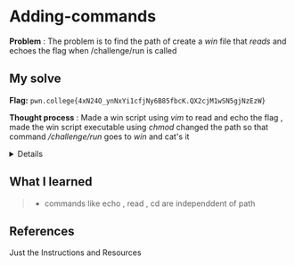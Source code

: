 
# Adding-commands
**Problem** : The problem is to find the path of create a *win* file that *reads* and echoes the flag when /challenge/run is called
## My solve

**Flag:** `pwn.college{4xN24O_ynNxYi1cfjNy6B85fbcK.QX2cjM1wSN5gjNzEzW}`

**Thought process** :  Made a win script using *vim* to read and echo the flag , made the win script executable using *chmod* changed the path so that command */challenge/run* goes to *win* and cat's it
<details><strong> <summary>Click To View Code</summary> 

```bash
hacker@path~adding-commands:~$ cat win
#!/bin/bash
read line < /flag
echo "$line"
hacker@path~adding-commands:~$ chmod +x win
hacker@path~adding-commands:~$ PATH=/home/hacker
hacker@path~adding-commands:~$ /challenge/run
Invoking 'win'....
pwn.college{4xN24O_ynNxYi1cfjNy6B85fbcK.QX2cjM1wSN5gjNzEzW}
 ```

</strong></details>
## What I learned
> * commands like echo , read , cd are independdent of path

## References 
Just the Instructions and Resources





